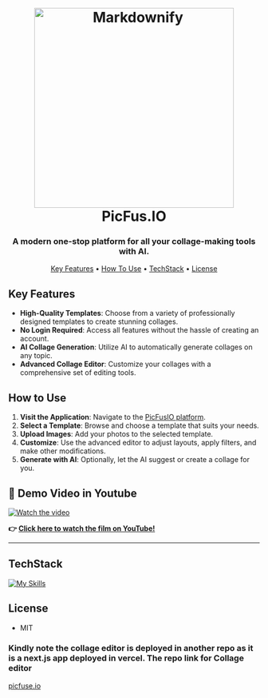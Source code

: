 
<h1 align="center">
  <br>
  <a href="http://www.amitmerchant.com/electron-markdownify"><img src="https://github.com/user-attachments/assets/dc7a3e55-8609-442e-8de1-7ac7ffb35580" alt="Markdownify" width="400"></a>
  <br>
  PicFus.IO
  <br>
</h1>

<h3 align="center">A modern one-stop platform for all your collage-making tools with AI.</h3>


<p align="center">
  <a href="#key-features">Key Features</a> •
  <a href="#how-to-use">How To Use</a> •
  <a href="#techstack">TechStack</a> •
  <a href="#license">License</a>
</p>


## Key Features

- **High-Quality Templates**: Choose from a variety of professionally designed templates to create stunning collages.
- **No Login Required**: Access all features without the hassle of creating an account.
- **AI Collage Generation**: Utilize AI to automatically generate collages on any topic.
- **Advanced Collage Editor**: Customize your collages with a comprehensive set of editing tools.


## How to Use

1. **Visit the Application**: Navigate to the [PicFusIO platform](https://pic-fus-io.vercel.app/).
2. **Select a Template**: Browse and choose a template that suits your needs.
3. **Upload Images**: Add your photos to the selected template.
4. **Customize**: Use the advanced editor to adjust layouts, apply filters, and make other modifications.
5. **Generate with AI**: Optionally, let the AI suggest or create a collage for you.


## **🎥 Demo Video in Youtube**  

[![Watch the video](https://img.youtube.com/vi/Fj2XEcvH5EY/maxresdefault.jpg)](https://youtu.be/Fj2XEcvH5EY)  

**👉 [Click here to watch the film on YouTube!](https://youtu.be/Fj2XEcvH5EY)**  

---

## TechStack 

[![My Skills](https://skillicons.dev/icons?i=js,css,nextjs,nodejs,react,ts)](https://skillicons.dev) 

## License
- MIT
### Kindly note the collage editor is deployed in another repo as it is a next.js app deployed in vercel. The repo link for Collage editor 

[picfuse.io](https://github.com/codebyNJ/college-editor.git)
